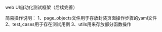 web UI自动化测试框架（后续完善）

简易操作说明： 
1、page_objects文件用于存放封装页面操作步骤的yaml文件 
2、test_cases用于存在测试用例 
3、utils用来存放部分函数操作